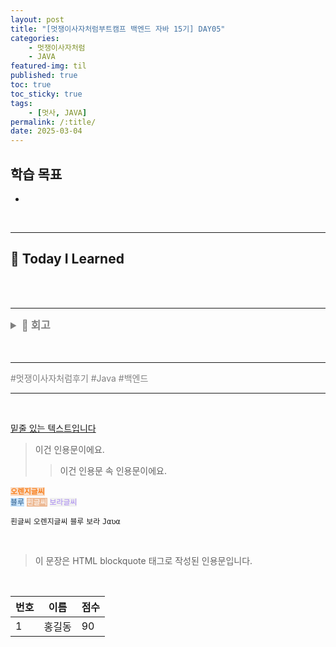 ```yaml
---
layout: post
title: "[멋쟁이사자처럼부트캠프 백엔드 자바 15기] DAY05"
categories: 
    - 멋쟁이사자처럼
    - JAVA
featured-img: til
published: true
toc: true
toc_sticky: true
tags:
    - [멋사, JAVA]
permalink: /:title/
date: 2025-03-04
---
```


## **학습 목표**

- 

<br>


---

## 📝 Today I Learned

<br> 

<br>

---

<details> 
<summary style="font-weight:bold;color:gray;font-size:larger;"> 🎈 회고
</summary>
<blockquote id="til">
<p> 여기에 회고 내용을 작성하세요.</p>
</blockquote>
</details>


<br>
<br>

---

<p style="color:gray">
#멋쟁이사자처럼후기 #Java #백엔드
</p>


---

<font style="color:#; font-weight:bold"> </font>
<mark style='background-color: 색상명'></mark>  

<u>밑줄 있는 텍스트입니다</u> 
> 이건 인용문이에요. 
>> 이건 인용문 속 인용문이에요. 

<code style="background-color: rgb(249, 221, 199); color: rgb(248, 127, 28); font-weight: bold">오렌지글씨</code>  
<code style="background-color:#c7e4ff; color: rgb(40, 88, 133);">블루</code>
<code style="background-color: rgb(237, 185, 147); color: white;">흰글씨</code>
<code style="background-color: rgb(241, 241, 241); color: rgb(168, 137, 240);">보라글씨</code>

<code class="code-or1">흰글씨</code>
<code class="code-or2">오렌지글씨</code>
<code class="code-bl">블루</code>
<code class="code-vi">보라</code>
<code class="code-java">Jαʋα</code>

<img src="" class="img-hor">
<img src="" class="img-ver">
<img src="" class="img-doub">


<blockquote>
  <p>이 문장은 HTML blockquote 태그로 작성된 인용문입니다.</p>
</blockquote>

&nbsp;

| 번호 | 이름   | 점수 |
|----|------|----|
| 1  | 홍길동 | 90 |
